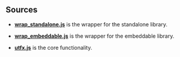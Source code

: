 Sources
-------
* **[wrap_standalone.js](https://github.com/dcodeIO/utfx/blob/master/src/wrap_standalone.js)**
  is the wrapper for the standalone library.
  
* **[wrap_embeddable.js](https://github.com/dcodeIO/utfx/blob/master/src/wrap_embeddable.js)**
  is the wrapper for the embeddable library.
  
* **[utfx.js](https://github.com/dcodeIO/utfx/blob/master/src/utfx.js)**
  is the core functionality.
